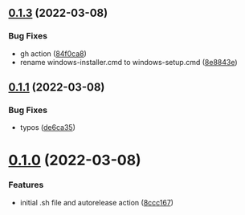 ## [0.1.3](https://github.com/Torwent/waspbot-setup/compare/v0.1.2...v0.1.3) (2022-03-08)


### Bug Fixes

* gh action ([84f0ca8](https://github.com/Torwent/waspbot-setup/commit/84f0ca8be292c39595b380090a71baea4f7ec70b))
* rename windows-installer.cmd to windows-setup.cmd ([8e8843e](https://github.com/Torwent/waspbot-setup/commit/8e8843ecc9ab24f0dbf6d332924cf83e373ec11e))



## [0.1.1](https://github.com/Torwent/waspbot-setup/compare/v0.1.0...v0.1.1) (2022-03-08)


### Bug Fixes

* typos ([de6ca35](https://github.com/Torwent/waspbot-setup/commit/de6ca3504df190e13d089e825e08d92ba6b53044))



# [0.1.0](https://github.com/Torwent/waspbot-setup/compare/8ccc1672c9993feda90cfcfa5bc55baf5b6cb215...v0.1.0) (2022-03-08)


### Features

* initial .sh file and autorelease action ([8ccc167](https://github.com/Torwent/waspbot-setup/commit/8ccc1672c9993feda90cfcfa5bc55baf5b6cb215))



